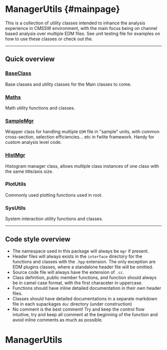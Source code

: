 # ManagerUtils {#mainpage}

This is a collection of utility classes intended to inhance the analysis experience in CMSSW environment, with the main focus being on channel based analysis over multiple EDM files. See unit testing file for examples on how to use these classes or check out the.

---

## Quick overview

### [BaseClass](./BaseClass/)
Base classes and utility classes for the Main classes to come.


### [Maths](./Maths/)
Math utility functions and classes.


### [SampleMgr](./SampleMgr/)
Wrapper class for handling multiple `EDM` file in "sample" units, with common cross-section, selection efficiencies... etc  in fwlite framework. Handy for custom analysis level code.


### [HistMgr](./HistMgr/)
Histogram manager class, allows multiple class instances of one class with the same title/axis size.  

### PlotUtils
Commonly used plotting functions used in root.

### SysUtils
System interaction utility functions and classes.

---

## Code style overview

* The namespace used in this package will always be `mgr` if present.
* Header files will always exists in the `interface` directory for the functions and classes with the `.hpp` extension. The only exception are EDM plugins classes, where a standalone header file will be omitted.
* Source code file will always have the extension of `.cc`.
* Class definition, public member functions, and function should always be in camel case format, with the first characeter in uppercase.
* Functions should have inline detailed documentation in their own header files.
* Classes should have detailed documentations in a separate markdown file in each supackages `doc` directory (under construction)
* No comment is the best comment! Try and keep the control flow intuitive, try and keep all comment at the beginning of the function and avoid inline comments as much as possible.
# ManagerUtils
